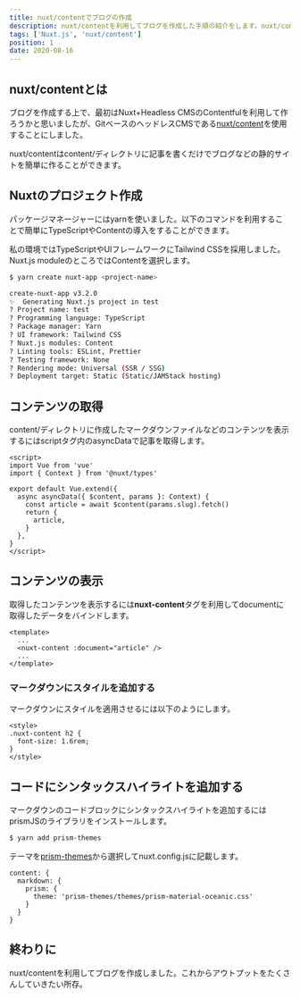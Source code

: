 ```yaml
---
title: nuxt/contentでブログの作成
description: nuxt/contentを利用してブログを作成した手順の紹介をします。nuxt/contentを利用することで手軽にブログやポートフォリオなどの静的サイトを作ることができます。このブログを利用して勉強した内容や知見などを共有できたらなと思います。
tags: ['Nuxt.js', 'nuxt/content']
position: 1
date: 2020-08-16
---
```


## nuxt/contentとは

ブログを作成する上で、最初はNuxt+Headless CMSのContentfulを利用して作ろうかと思いましたが、GitベースのヘッドレスCMSである[nuxt/content](https://content.nuxtjs.org/ja)を使用することにしました。

nuxt/contentはcontent/ディレクトリに記事を書くだけでブログなどの静的サイトを簡単に作ることができます。

## Nuxtのプロジェクト作成

パッケージマネージャーにはyarnを使いました。以下のコマンドを利用することで簡単にTypeScriptやContentの導入をすることができます。

私の環境ではTypeScriptやUIフレームワークにTailwind CSSを採用しました。Nuxt.js moduleのところではContentを選択します。

``` bash
$ yarn create nuxt-app <project-name>

create-nuxt-app v3.2.0
✨  Generating Nuxt.js project in test
? Project name: test
? Programming language: TypeScript
? Package manager: Yarn
? UI framework: Tailwind CSS
? Nuxt.js modules: Content
? Linting tools: ESLint, Prettier
? Testing framework: None
? Rendering mode: Universal (SSR / SSG)
? Deployment target: Static (Static/JAMStack hosting)
```

## コンテンツの取得

content/ディレクトリに作成したマークダウンファイルなどのコンテンツを表示するにはscriptタグ内のasyncDataで記事を取得します。

``` vue{}[_slug.vue]
<script>
import Vue from 'vue'
import { Context } from '@nuxt/types'

export default Vue.extend({
  async asyncData({ $content, params }: Context) {
    const article = await $content(params.slug).fetch()
    return {
      article,
    }
  },
}
</script>
```

## コンテンツの表示

取得したコンテンツを表示するには**nuxt-content**タグを利用してdocumentに取得したデータをバインドします。

``` vue{}[_slug.vue]
<template>
  ...
  <nuxt-content :document="article" />
  ...
</template>
```

### マークダウンにスタイルを追加する

マークダウンにスタイルを適用させるには以下のようにします。

```vue{}[_sulg.vue]
<style>
.nuxt-content h2 {
  font-size: 1.6rem;
}
</style>
```

## コードにシンタックスハイライトを追加する

マークダウンのコードブロックにシンタックスハイライトを追加するにはprismJSのライブラリをインストールします。

``` bash
$ yarn add prism-themes
```

テーマを[prism-themes](https://github.com/PrismJS/prism-themes)から選択してnuxt.config.jsに記載します。

``` ts{}[nuxt.config.ts]
content: {
  markdown: {
    prism: {
      theme: 'prism-themes/themes/prism-material-oceanic.css'
    }
  }
}
```

## 終わりに

nuxt/contentを利用してブログを作成しました。これからアウトプットをたくさんしていきたい所存。
